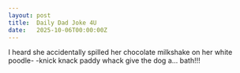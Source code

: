 ```yaml
---
layout: post
title:  Daily Dad Joke 4U
date:   2025-10-06T00:00:00Z
---
```

I heard she accidentally spilled her chocolate milkshake on her white poodle- -knick knack paddy whack give the dog a... bath!!!
